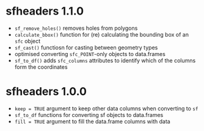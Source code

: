 # sfheaders 1.1.0

* `sf_remove_holes()` removes holes from polygons
* `calculate_bbox()` function for (re) calculating the bounding box of an `sfc` object
* `sf_cast()` functiosn for casting between geometry types
* optimised converting `sfc_POINT`-only objects to data.frames
* `sf_to_df()` adds `sfc_columns` attributes to identify which of the columns form the coordinates

# sfheaders 1.0.0

* `keep = TRUE` argument to keep other data columns when converting to `sf`
* `sf_to_df` functions for converting sf objects to data.frames
* `fill = TRUE` argument to fill the data.frame columns with data
